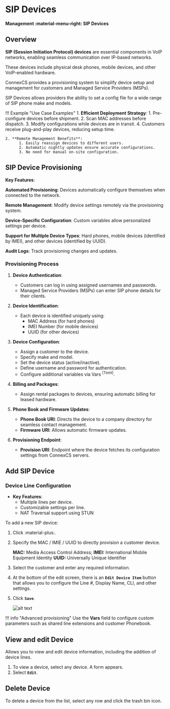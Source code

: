 # SIP Devices

**Management :material-menu-right: SIP Devices**

## Overview

**SIP (Session Initiation Protocol) devices** are essential components in VoIP networks, enabling seamless communication over IP-based networks.

These devices include physical desk phones, mobile devices, and other VoIP-enabled hardware.

ConnexCS provides a provisioning system to simplify device setup and management for customers and Managed Service Providers (MSPs).

SIP Devices allows providers the ability to set a config file for a wide range of SIP phone make and models.

!!! Example "Use Case Examples"
    1. **Efficient Deployment Strategy**:
          1. Pre-configure devices before shipment.
          2. Scan MAC addresses before dispatch.
          3. Modify configurations while devices are in transit.
          4. Customers receive plug-and-play devices, reducing setup time.

    2. **Remote Management Benefits**:
          1. Easily reassign devices to different users.
          2. Automatic nightly updates ensure accurate configurations.
          3. No need for manual on-site configuration.

## SIP Device Provisioning

**Key Features**:

**Automated Provisioning**: Devices automatically configure themselves when connected to the network.

**Remote Management**: Modify device settings remotely via the provisioning system.

**Device-Specific Configuration**: Custom variables allow personalized settings per device.

**Support for Multiple Device Types**: Hard phones, mobile devices (identified by IMEI), and other devices (identified by UUID).

**Audit Logs**: Track provisioning changes and updates.

### Provisioning Process

1. **Device Authentication**:

      + Customers can log in using assigned usernames and passwords.
      + Managed Service Providers (MSPs) can enter SIP phone details for their clients.

2. **Device Identification**:

      + Each device is identified uniquely using:
           + MAC Address (for hard phones)
           + IMEI Number (for mobile devices)
           + UUID (for other devices)

3. **Device Configuration**:

      + Assign a customer to the device.
      + Specify make and model.
      + Set the device status (active/inactive).
      + Define username and password for authentication.
      + Configure additional variables via Vars <sup>[Toml]</sup>.

4. **Billing and Packages**:

      + Assign rental packages to devices, ensuring automatic billing for leased hardware.

5. **Phone Book and Firmware Updates**:

      + **Phone Book URI**: Directs the device to a company directory for seamless contact management.
      + **Firmware URI**: Allows automatic firmware updates.

6. **Provisioning Endpoint**:

      + **Provision URI**: Endpoint where the device fetches its configuration settings from ConnexCS servers.

## Add SIP Device

### Device Line Configuration

+ **Key Features**:
    + Multiple lines per device.
    + Customizable settings per line.
    + NAT Traversal support using STUN

To add a new SIP device:

1. Click :material-plus:.

2. Specify the MAC / IMIE / UUID to directly provision a customer device.

    **MAC:** Media Access Control Address;
    **IMEI:** International Mobile Equipment Identity
    **UUID:** Universally Unique Identifier

3. Select the customer and enter any required information.

4. At the bottom of the edit screen, there is an **`Edit Device Item`** button that allows you to configure the Line #, Display Name, CLI, and other settings.

5. Click **`Save`**.

    ![alt text][sip-device]

!!! info "Advanced provisioning"
    Use the **Vars** field to configure custom parameters such as shared line extensions and customer Phonebook.

## View and edit Device

Allows you to view and edit device information, including the addition of device lines.

1. To view a device, select any device. A form appears.
2. Select **`Edit`**.

## Delete Device

To delete a device from the list, select any row and click the trash bin icon.

[sip-device]: /misc/img/sip-device.png "Edit SIP Devices"
